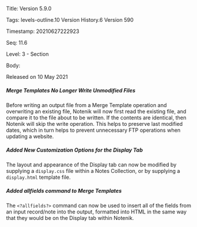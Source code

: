 Title:  Version 5.9.0

Tags:   levels-outline.10 Version History.6 Version 590

Timestamp: 20210627222923

Seq:    11.6

Level:  3 - Section

Body: 

Released on 10 May 2021
 
##### Merge Templates No Longer Write Unmodified Files

Before writing an output file from a Merge Template operation and overwriting an existing file, Notenik will now first read the existing file, and compare it to the file about to be written. If the contents are identical, then Notenik will skip the write operation. This helps to preserve last modified dates, which in turn helps to prevent unnecessary FTP operations when updating a website. 

 
##### Added New Customization Options for the Display Tab

The layout and appearance of the Display tab can now be modified by supplying a `display.css` file within a Notes Collection, or by supplying a `display.html` template file. 

 
##### Added allfields command to Merge Templates

The `<?allfields?>` command can now be used to insert all of the fields from an input record/note into the output, formatted into HTML in the same way that they would be on the Display tab within Notenik.
